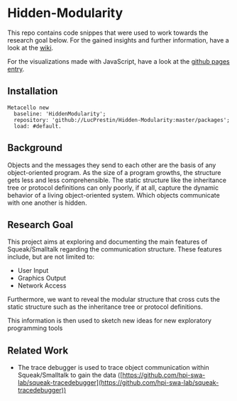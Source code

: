 # Hidden-Modularity

This repo contains code snippes that were used to work towards the research goal below. For the gained insights and further information, have a look at the [wiki](https://github.com/LucPrestin/Hidden-Modularity/wiki).

For the visualizations made with JavaScript, have a look at the [github pages entry](https://lucprestin.github.io/Hidden-Modularity/).

## Installation

```Smalltalk
Metacello new
  baseline: 'HiddenModularity';
  repository: 'github://LucPrestin/Hidden-Modularity:master/packages';
  load: #default.
```

## Background

Objects and the messages they send to each other are the basis of any object-oriented program. As the size of a program growths, the structure gets less and less comprehensible. The static structure like the inheritance tree or protocol definitions can only poorly, if at all, capture the dynamic behavior of a living object-oriented system. Which objects communicate with one another is hidden.

## Research Goal

This project aims at exploring and documenting the main features of Squeak/Smalltalk regarding the communication structure. These features include, but are not limited to:

- User Input
- Graphics Output
- Network Access

Furthermore, we want to reveal the modular structure that cross cuts the static structure such as the inheritance tree or protocol definitions.

This information is then used to sketch new ideas for new exploratory programming tools

## Related Work

- The trace debugger is used to trace object communication within Squeak/Smalltalk to gain the data ([https://github.com/hpi-swa-lab/squeak-tracedebugger](https://github.com/hpi-swa-lab/squeak-tracedebugger))

